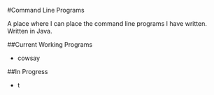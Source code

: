 #Command Line Programs

A place where I can place the command line programs I have written.
Written in Java.

##Current Working Programs
* cowsay

##In Progress
* t
